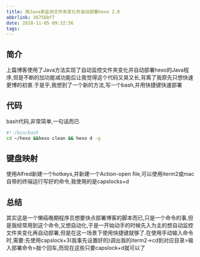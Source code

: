```yaml
---
title: 用Java来监测文件夹变化并自动部署hexo 2.0
abbrlink: 36756bf7
date: 2018-11-05 09:32:56
tags:
---
```

## 简介
上篇博客使用了Java方法实现了自动监控文件夹变化并自动部署hexo的Java程序,但是不断的加功能减功能后让我觉得这个代码又臭又长,背离了我原先只想快速更博的初衷.于是乎,我想到了一个新的方法,写一个bash,并用快捷键快速部署
## 代码
bash代码,非常简单,一句话而已
```bash
#! /bin/bash
cd ~/hexo &&hexo clean && hexo d -g
```
## 键盘映射
使用Alfred新建一个hotkeys,并新建一个Action-open file,可以使用iterm2或mac自带的终端运行写好的命令,我使用的是capslocks+d
## 总结
其实这是一个懒癌晚期程序员想要快点部署博客的脚本而已,只是一个命令的事,但是我经常用到这个命令,又想自动化,于是一开始动手的时候先入为主的想自动监控文件夹变化再自动部署,但是在这一场景下使用快捷键就够了.在使用手动输入命令时,需要:先使用capslock+3(我事先设置好的)调出我的iterm2->cd到对应目录>输入部署命令>敲个回车,而现在这些只要capslock+d就可以了
